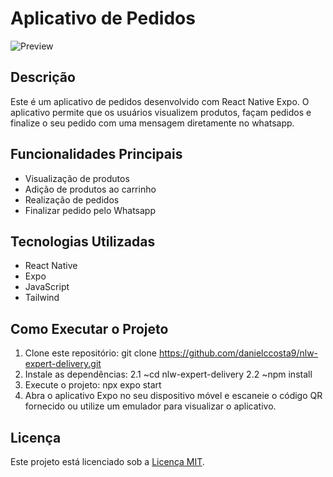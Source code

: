 # Aplicativo de Pedidos

![Preview](link_para_screenshot_do_aplicativo)

## Descrição
Este é um aplicativo de pedidos desenvolvido com React Native Expo. O aplicativo permite que os usuários visualizem produtos, façam pedidos e finalize o seu pedido com uma mensagem diretamente no whatsapp.

## Funcionalidades Principais
- Visualização de produtos
- Adição de produtos ao carrinho
- Realização de pedidos
- Finalizar pedido pelo Whatsapp

## Tecnologias Utilizadas
- React Native
- Expo
- JavaScript
- Tailwind

## Como Executar o Projeto
1. Clone este repositório: git clone https://github.com/danielccosta9/nlw-expert-delivery.git
2. Instale as dependências: 2.1 ~cd nlw-expert-delivery 2.2 ~npm install
3. Execute o projeto: npx expo start
4. Abra o aplicativo Expo no seu dispositivo móvel e escaneie o código QR fornecido ou utilize um emulador para visualizar o aplicativo.

## Licença
Este projeto está licenciado sob a [Licença MIT](https://opensource.org/licenses/MIT).

